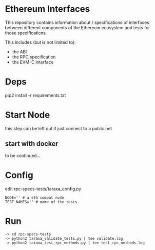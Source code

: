# Ethereum Interfaces

This repository contains information about / specifications of interfaces between
different components of the Ethereum ecosystem and tests for those specifications.

This includes (but is not limited to):

 - the ABI
 - the RPC specification
 - the EVM-C interface

# Deps
pip2 install -r requirements.txt
# Start Node
this step can be left out if just connect to a public net
## start with docker
to be continued...
# Config
edit rpc-specs-tests/taraxa_config.py
```
NODE='' # a eth compat node
TEST_NAMES='' # name of the tests 
```

# Run

```
-> cd rpc-specs-tests
-> python2 taraxa_validate_tests.py | tee validate.log
-> python2 taraxa_test_rpc_methods.py | tee test_rpc_methods.log
```
